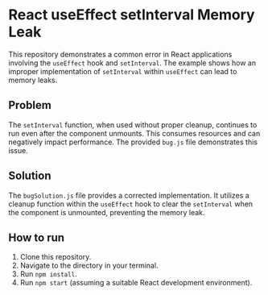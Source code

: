 # React useEffect setInterval Memory Leak

This repository demonstrates a common error in React applications involving the `useEffect` hook and `setInterval`. The example shows how an improper implementation of `setInterval` within `useEffect` can lead to memory leaks.

## Problem
The `setInterval` function, when used without proper cleanup, continues to run even after the component unmounts. This consumes resources and can negatively impact performance. The provided `bug.js` file demonstrates this issue.

## Solution
The `bugSolution.js` file provides a corrected implementation.  It utilizes a cleanup function within the `useEffect` hook to clear the `setInterval` when the component is unmounted, preventing the memory leak.

## How to run
1. Clone this repository.
2. Navigate to the directory in your terminal.
3. Run `npm install`.
4. Run `npm start` (assuming a suitable React development environment).
